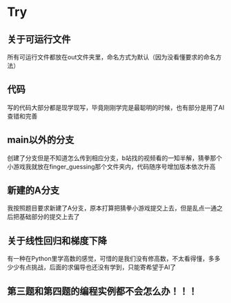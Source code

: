 # Try
## 关于可运行文件
所有可运行文件都放在out文件夹里，命名方式为默认（因为没看懂要求的命名方法）
## 代码
写的代码大部分都是现学现写，毕竟刚刚学完是最聪明的时候，也有部分是用了AI查错和完善
## main以外的分支
创建了分支但是不知道怎么传到相应分支，b站找的视频看的一知半解，猜拳那个小游戏我就放在finger_guessing那个文件夹内，代码随序号增加版本依次升高
## 新建的A分支
我按照题目要求新建了A分支，原本打算把猜拳小游戏提交上去，但是乱点一通之后把基础部分的提交上去了
## 关于线性回归和梯度下降
有一种在Python里学高数的感觉，可惜的是我们没有修高数，不太看得懂，多多少少有点挑战，后面的求偏导也还没有学到，只能寄希望于AI了

## 第三题和第四题的编程实例都不会怎么办！！！
